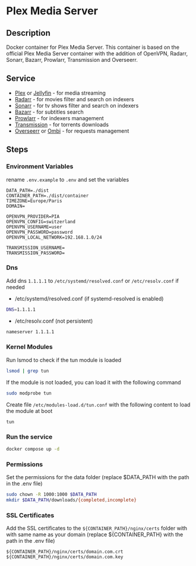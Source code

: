 # Plex Media Server

## Description

Docker container for Plex Media Server. This container is based on the official Plex Media Server container with the addition of OpenVPN, Radarr, Sonarr, Bazarr, Prowlarr, Transmission and Overseerr.

## Service

- [Plex](http://localhost:32400/web) or [Jellyfin](http://localhost:8096/web) - for media streaming
- [Radarr](http://localhost:7878) - for movies filter and search on indexers
- [Sonarr](http://localhost:8989) - for tv shows filter and search on indexers
- [Bazarr](http://localhost:6767) - for subtitles search
- [Prowlarr](http://localhost:9696) - for indexers management
- [Transmission](http://localhost:9091) - for torrents downloads
- [Overseerr](http://localhost:5055) or [Ombi](http://localhost:3579) - for requests management

## Steps

### Environment Variables

rename `.env.example` to `.env` and set the variables

```
DATA_PATH=./dist
CONTAINER_PATH=./dist/container
TIMEZONE=Europe/Paris
DOMAIN=

OPENVPN_PROVIDER=PIA
OPENVPN_CONFIG=switzerland
OPENVPN_USERNAME=user
OPENVPN_PASSWORD=password
OPENVPN_LOCAL_NETWORK=192.168.1.0/24

TRANSMISSION_USERNAME=
TRANSMISSION_PASSWORD=
```

### Dns

Add dns `1.1.1.1` to `/etc/systemd/resolved.conf` or `/etc/resolv.conf` if needed

* /etc/systemd/resolved.conf (if systemd-resolved is enabled)

```bash
DNS=1.1.1.1
```

* /etc/resolv.conf (not persistent)

```bash
nameserver 1.1.1.1
```

### Kernel Modules

Run lsmod to check if the tun module is loaded

```bash
lsmod | grep tun
```

If the module is not loaded, you can load it with the following command

```bash
sudo modprobe tun
```

Create file `/etc/modules-load.d/tun.conf` with the following content to load the module at boot

```
tun
```

### Run the service

```bash
docker compose up -d
```

### Permissions

Set the permissions for the data folder (replace $DATA_PATH with the path in the .env file)

```bash
sudo chown -R 1000:1000 $DATA_PATH
mkdir $DATA_PATH/downloads/{completed,incomplete}
```

### SSL Certificates

Add the SSL certificates to the `${CONTAINER_PATH}/nginx/certs` folder with with same name as your domain (replace ${CONTAINER_PATH} with the path in the .env file)

```
${CONTAINER_PATH}/nginx/certs/domain.com.crt
${CONTAINER_PATH}/nginx/certs/domain.com.key
```
